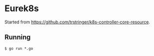 # Eurek8s

Started from <https://github.com/trstringer/k8s-controller-core-resource>.

## Running

```
$ go run *.go
```
